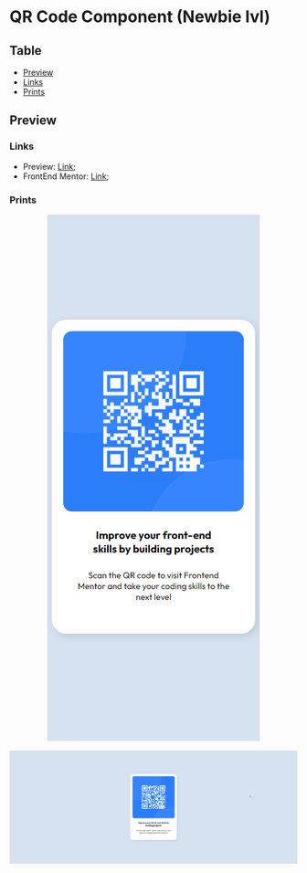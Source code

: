 # QR Code Component (Newbie lvl)

## Table 

- [Preview](#preview)
 - [Links](#links)
 - [Prints](#prints)

## Preview

### Links

- Preview: [Link](https://nyyu.github.io/frontEndMentor-qrCodeComponent/);
- FrontEnd Mentor: [Link](https://www.frontendmentor.io/challenges/qr-code-component-iux_sIO_H);

### Prints

<p align="center">
  <img src="preview/Mobile.png" alt="mobile preview"/>
</p>

![Computer version](preview/Computer.png)
